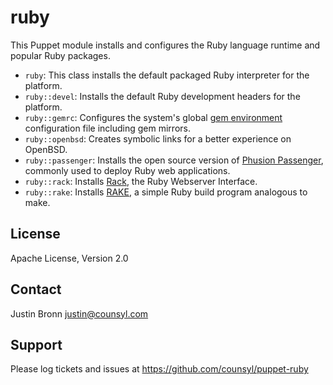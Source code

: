 ruby
====

This Puppet module installs and configures the Ruby language runtime and popular Ruby packages.

* `ruby`: This class installs the default packaged Ruby interpreter for the platform.
* `ruby::devel`: Installs the default Ruby development headers for the platform.
* `ruby::gemrc`: Configures the system's global [gem environment](http://guides.rubygems.org/command-reference/#gem_environment) configuration file including gem mirrors.
* `ruby::openbsd`: Creates symbolic links for a better experience on OpenBSD.
* `ruby::passenger`: Installs the open source version of [Phusion Passenger](https://www.phusionpassenger.com/), commonly used to deploy Ruby web applications.
* `ruby::rack`: Installs [Rack](http://rack.github.io/), the Ruby Webserver Interface.
* `ruby::rake`: Installs [RAKE](http://rake.rubyforge.org/), a simple Ruby build program analogous to make.

License
-------

Apache License, Version 2.0

Contact
-------

Justin Bronn <justin@counsyl.com>

Support
-------

Please log tickets and issues at https://github.com/counsyl/puppet-ruby
